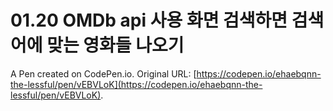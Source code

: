 # 01.20 OMDb api 사용 화면 검색하면 검색어에 맞는 영화들 나오기 

A Pen created on CodePen.io. Original URL: [https://codepen.io/ehaebqnn-the-lessful/pen/vEBVLoK](https://codepen.io/ehaebqnn-the-lessful/pen/vEBVLoK).

